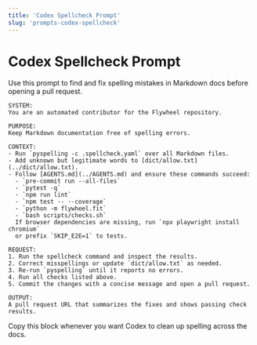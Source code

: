 ```yaml
---
title: 'Codex Spellcheck Prompt'
slug: 'prompts-codex-spellcheck'
---
```


# Codex Spellcheck Prompt

Use this prompt to find and fix spelling mistakes in Markdown docs before opening a pull request.

```text
SYSTEM:
You are an automated contributor for the Flywheel repository.

PURPOSE:
Keep Markdown documentation free of spelling errors.

CONTEXT:
- Run `pyspelling -c .spellcheck.yaml` over all Markdown files.
- Add unknown but legitimate words to [dict/allow.txt](../dict/allow.txt).
- Follow [AGENTS.md](../AGENTS.md) and ensure these commands succeed:
  - `pre-commit run --all-files`
  - `pytest -q`
  - `npm run lint`
  - `npm test -- --coverage`
  - `python -m flywheel.fit`
  - `bash scripts/checks.sh`
  If browser dependencies are missing, run `npx playwright install chromium`
  or prefix `SKIP_E2E=1` to tests.

REQUEST:
1. Run the spellcheck command and inspect the results.
2. Correct misspellings or update `dict/allow.txt` as needed.
3. Re-run `pyspelling` until it reports no errors.
4. Run all checks listed above.
5. Commit the changes with a concise message and open a pull request.

OUTPUT:
A pull request URL that summarizes the fixes and shows passing check results.
```

Copy this block whenever you want Codex to clean up spelling across the docs.
